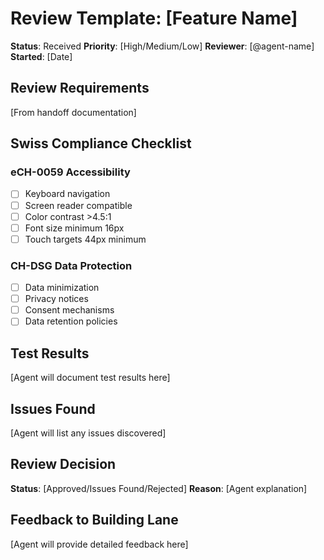 # Review Template: [Feature Name]

**Status**: Received
**Priority**: [High/Medium/Low]
**Reviewer**: [@agent-name]
**Started**: [Date]

## Review Requirements
[From handoff documentation]

## Swiss Compliance Checklist
### eCH-0059 Accessibility
- [ ] Keyboard navigation
- [ ] Screen reader compatible  
- [ ] Color contrast >4.5:1
- [ ] Font size minimum 16px
- [ ] Touch targets 44px minimum

### CH-DSG Data Protection  
- [ ] Data minimization
- [ ] Privacy notices
- [ ] Consent mechanisms
- [ ] Data retention policies

## Test Results
[Agent will document test results here]

## Issues Found
[Agent will list any issues discovered]

## Review Decision
**Status**: [Approved/Issues Found/Rejected]
**Reason**: [Agent explanation]

## Feedback to Building Lane
[Agent will provide detailed feedback here]